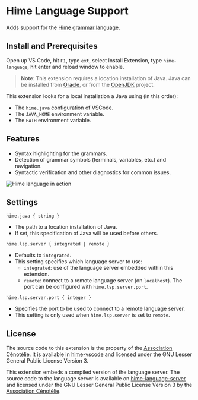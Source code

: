 # Hime Language Support

Adds support for the [Hime grammar language](https://cenotelie.fr/hime).

## Install and Prerequisites

Open up VS Code, hit `F1`, type `ext`, select Install Extension, type `hime-language`, hit enter and reload window to enable. 

> **Note**: This extension requires a location installation of Java.
> Java can be installed from [Oracle](http://www.oracle.com/technetwork/java/javase/downloads/index.html),
> or from the [OpenJDK](http://openjdk.java.net/install/) project.

This extension looks for a local installation a Java using (in this order):

* The `hime.java` configuration of VSCode.
* The `JAVA_HOME` environment variable.
* The `PATH` environment variable.

## Features

* Syntax highlighting for the grammars.
* Detection of grammar symbols (terminals, variables, etc.) and navigation.
* Syntactic verification and other diagnostics for common issues.

![Hime language in action](https://cenotelie.fr/hime/captures/demo1.gif)

## Settings

`hime.java { string }`

* The path to a location installation of Java.
* If set, this specification of Java will be used before others.

`hime.lsp.server { integrated | remote }`

* Defaults to `integrated`.
* This setting specifies which language server to use:
    * `integrated`: use of the language server embedded within this extension.
    * `remote`: connect to a remote language server (on `localhost`). The port can be configured with `hime.lsp.server.port`.

`hime.lsp.server.port { integer }`

* Specifies the port to be used to connect to a remote language server.
* This setting is only used when `hime.lsp.server` is set to `remote`.

## License

The source code to this extension is the property of the [Association Cénotélie](https://cenotelie.fr). It is available in [hime-vscode](https://bitbucket.org/cenotelie/hime-vscode) and licensed under the GNU Lesser General Public License Version 3.

This extension embeds a compiled version of the language server. The source code to the language server is available on [hime-language-server](https://bitbucket.org/cenotelie/hime-language-server) and licensed under the GNU Lesser General Public License Version 3 by the [Association Cénotélie](https://cenotelie.fr).